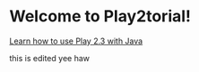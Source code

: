 Welcome to Play2torial!
=======================

[Learn how to use Play 2.3 with Java](https://github.com/YogoGit/play2torial/blob/master/JAVA.md)

this is edited yee haw
